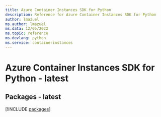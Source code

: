 ```yaml
---
title: Azure Container Instances SDK for Python
description: Reference for Azure Container Instances SDK for Python
author: lmazuel
ms.author: lmazuel
ms.data: 12/05/2022
ms.topic: reference
ms.devlang: python
ms.service: containerinstances
---
```

# Azure Container Instances SDK for Python - latest
## Packages - latest
[!INCLUDE [packages](container-instances-index.md)]